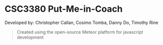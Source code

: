 # CSC3380   Put-Me-in-Coach
Developed by: Christopher Callan, Cosimo Tomba, Danny Do, Timothy Rine

> Created using the open-source Meteor platform for javascript development
